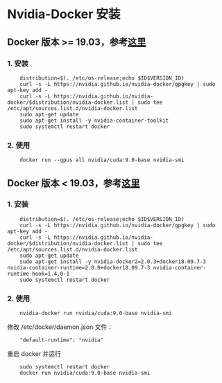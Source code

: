 # Nvidia-Docker 安装

## Docker 版本 >= 19.03，参考[这里](https://github.com/NVIDIA/nvidia-docker)
### 1. 安装
```
    distribution=$(. /etc/os-release;echo $ID$VERSION_ID)
    curl -s -L https://nvidia.github.io/nvidia-docker/gpgkey | sudo apt-key add -
    curl -s -L https://nvidia.github.io/nvidia-docker/$distribution/nvidia-docker.list | sudo tee /etc/apt/sources.list.d/nvidia-docker.list
    sudo apt-get update
    sudo apt-get install -y nvidia-container-toolkit
    sudo systemctl restart docker
```
### 2. 使用
```
    docker run --gpus all nvidia/cuda:9.0-base nvidia-smi
```

## Docker 版本 < 19.03，参考[这里](https://blog.csdn.net/qq_19307465/article/details/84453901)
### 1. 安装
```
    distribution=$(. /etc/os-release;echo $ID$VERSION_ID)
    curl -s -L https://nvidia.github.io/nvidia-docker/gpgkey | sudo apt-key add -
    curl -s -L https://nvidia.github.io/nvidia-docker/$distribution/nvidia-docker.list | sudo tee /etc/apt/sources.list.d/nvidia-docker.list
    sudo apt-get update
    sudo apt-get install -y nvidia-docker2=2.0.3+docker18.09.7-3 nvidia-container-runtime=2.0.0+docker18.09.7-3 nvidia-container-runtime-hook=1.4.0-1
    sudo systemctl restart docker
```
### 2. 使用
```
    nvidia-docker run nvidia/cuda:9.0-base nvidia-smi
```
修改 /etc/docker/daemon.json 文件：
```
    "default-runtime": "nvidia"
```
重启 docker 并运行
```
    sudo systemctl restart docker
    docker run nvidia/cuda:9.0-base nvidia-smi
```